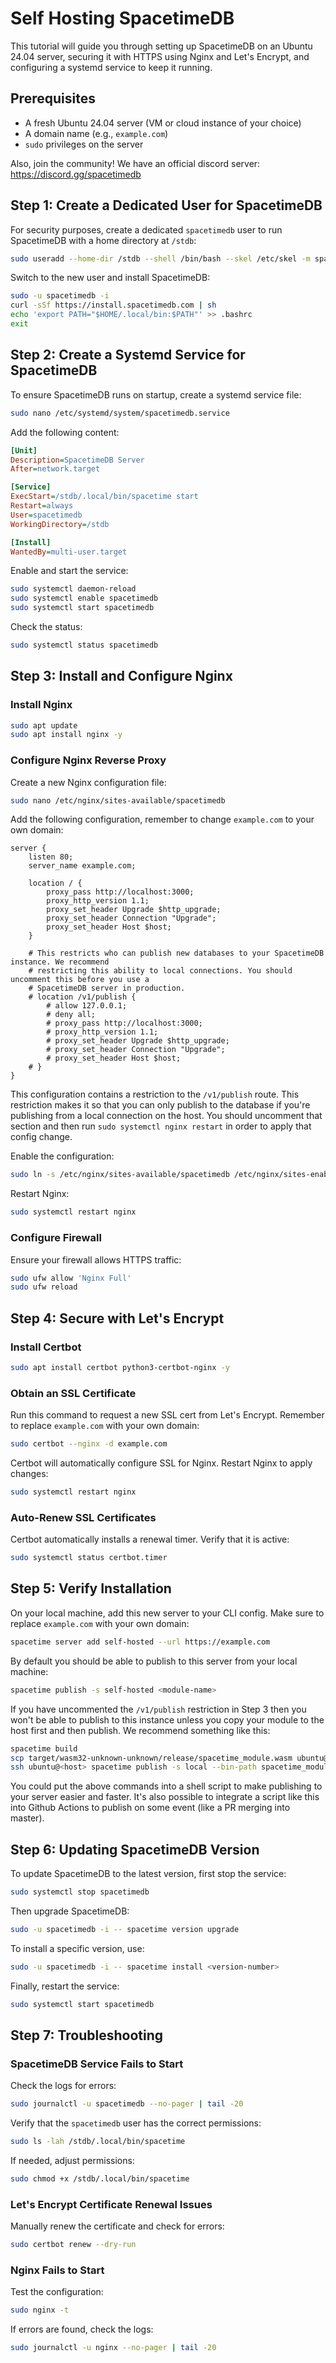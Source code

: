 # Self Hosting SpacetimeDB

This tutorial will guide you through setting up SpacetimeDB on an Ubuntu 24.04 server, securing it with HTTPS using Nginx and Let's Encrypt, and configuring a systemd service to keep it running.

## Prerequisites
- A fresh Ubuntu 24.04 server (VM or cloud instance of your choice)
- A domain name (e.g., `example.com`)
- `sudo` privileges on the server

Also, join the community! We have an official discord server: https://discord.gg/spacetimedb

## Step 1: Create a Dedicated User for SpacetimeDB
For security purposes, create a dedicated `spacetimedb` user to run SpacetimeDB with a home directory at `/stdb`:

```sh
sudo useradd --home-dir /stdb --shell /bin/bash --skel /etc/skel -m spacetimedb
```

Switch to the new user and install SpacetimeDB:

```sh
sudo -u spacetimedb -i
curl -sSf https://install.spacetimedb.com | sh
echo 'export PATH="$HOME/.local/bin:$PATH"' >> .bashrc
exit
```

## Step 2: Create a Systemd Service for SpacetimeDB
To ensure SpacetimeDB runs on startup, create a systemd service file:

```sh
sudo nano /etc/systemd/system/spacetimedb.service
```

Add the following content:

```ini
[Unit]
Description=SpacetimeDB Server
After=network.target

[Service]
ExecStart=/stdb/.local/bin/spacetime start
Restart=always
User=spacetimedb
WorkingDirectory=/stdb

[Install]
WantedBy=multi-user.target
```

Enable and start the service:

```sh
sudo systemctl daemon-reload
sudo systemctl enable spacetimedb
sudo systemctl start spacetimedb
```

Check the status:

```sh
sudo systemctl status spacetimedb
```

## Step 3: Install and Configure Nginx

### Install Nginx

```sh
sudo apt update
sudo apt install nginx -y
```

### Configure Nginx Reverse Proxy
Create a new Nginx configuration file:

```sh
sudo nano /etc/nginx/sites-available/spacetimedb
```

Add the following configuration, remember to change `example.com` to your own domain:

```nginx
server {
    listen 80;
    server_name example.com;

    location / {
        proxy_pass http://localhost:3000;
        proxy_http_version 1.1;
        proxy_set_header Upgrade $http_upgrade;
        proxy_set_header Connection "Upgrade";
        proxy_set_header Host $host;
    }

    # This restricts who can publish new databases to your SpacetimeDB instance. We recommend
    # restricting this ability to local connections. You should uncomment this before you use a
    # SpacetimeDB server in production.
    # location /v1/publish {
        # allow 127.0.0.1;
        # deny all;
        # proxy_pass http://localhost:3000;
        # proxy_http_version 1.1;
        # proxy_set_header Upgrade $http_upgrade;
        # proxy_set_header Connection "Upgrade";
        # proxy_set_header Host $host;
    # }
}
```

This configuration contains a restriction to the `/v1/publish` route. This restriction makes it so that you can only publish to the database if you're publishing from a local connection on the host. You should uncomment that section and then run `sudo systemctl nginx restart` in order to apply that config change.

Enable the configuration:

```sh
sudo ln -s /etc/nginx/sites-available/spacetimedb /etc/nginx/sites-enabled/
```

Restart Nginx:

```sh
sudo systemctl restart nginx
```

### Configure Firewall
Ensure your firewall allows HTTPS traffic:

```sh
sudo ufw allow 'Nginx Full'
sudo ufw reload
```

## Step 4: Secure with Let's Encrypt

### Install Certbot

```sh
sudo apt install certbot python3-certbot-nginx -y
```

### Obtain an SSL Certificate

Run this command to request a new SSL cert from Let's Encrypt. Remember to replace `example.com` with your own domain:

```sh
sudo certbot --nginx -d example.com
```

Certbot will automatically configure SSL for Nginx. Restart Nginx to apply changes:

```sh
sudo systemctl restart nginx
```

### Auto-Renew SSL Certificates
Certbot automatically installs a renewal timer. Verify that it is active:

```sh
sudo systemctl status certbot.timer
```

## Step 5: Verify Installation

On your local machine, add this new server to your CLI config. Make sure to replace `example.com` with your own domain:

```bash
spacetime server add self-hosted --url https://example.com
```

By default you should be able to publish to this server from your local machine:

```bash
spacetime publish -s self-hosted <module-name>
```

If you have uncommented the `/v1/publish` restriction in Step 3 then you won't be able to publish to this instance unless you copy your module to the host first and then publish. We recommend something like this:

```bash
spacetime build
scp target/wasm32-unknown-unknown/release/spacetime_module.wasm ubuntu@<host>:/home/ubuntu/
ssh ubuntu@<host> spacetime publish -s local --bin-path spacetime_module.wasm <module-name>
```

You could put the above commands into a shell script to make publishing to your server easier and faster. It's also possible to integrate a script like this into Github Actions to publish on some event (like a PR merging into master).

## Step 6: Updating SpacetimeDB Version
To update SpacetimeDB to the latest version, first stop the service:

```sh
sudo systemctl stop spacetimedb
```

Then upgrade SpacetimeDB:

```sh
sudo -u spacetimedb -i -- spacetime version upgrade
```

To install a specific version, use:

```sh
sudo -u spacetimedb -i -- spacetime install <version-number>
```

Finally, restart the service:

```sh
sudo systemctl start spacetimedb
```

## Step 7: Troubleshooting

### SpacetimeDB Service Fails to Start
Check the logs for errors:

```sh
sudo journalctl -u spacetimedb --no-pager | tail -20
```

Verify that the `spacetimedb` user has the correct permissions:

```sh
sudo ls -lah /stdb/.local/bin/spacetime
```

If needed, adjust permissions:

```sh
sudo chmod +x /stdb/.local/bin/spacetime
```

### Let's Encrypt Certificate Renewal Issues
Manually renew the certificate and check for errors:

```sh
sudo certbot renew --dry-run
```

### Nginx Fails to Start
Test the configuration:

```sh
sudo nginx -t
```

If errors are found, check the logs:

```sh
sudo journalctl -u nginx --no-pager | tail -20
```

